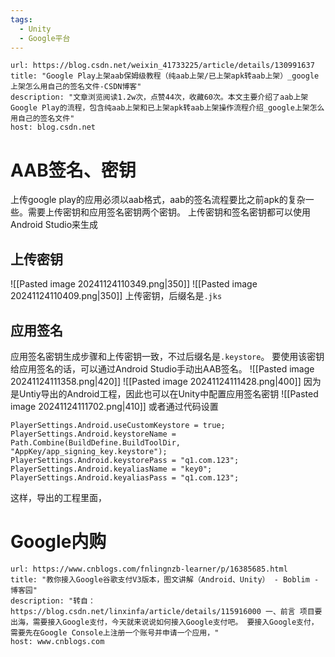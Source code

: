 ```yaml
---
tags:
  - Unity
  - Google平台
---
```


```cardlink
url: https://blog.csdn.net/weixin_41733225/article/details/130991637
title: "Google Play上架aab保姆级教程（纯aab上架/已上架apk转aab上架）_google上架怎么用自己的签名文件-CSDN博客"
description: "文章浏览阅读1.2w次，点赞44次，收藏60次。本文主要介绍了aab上架Google Play的流程，包含纯aab上架和已上架apk转aab上架操作流程介绍_google上架怎么用自己的签名文件"
host: blog.csdn.net
```

# AAB签名、密钥
上传google play的应用必须以aab格式，aab的签名流程要比之前apk的复杂一些。需要上传密钥和应用签名密钥两个密钥。
上传密钥和签名密钥都可以使用Android Studio来生成
## 上传密钥
![[Pasted image 20241124110349.png|350]]
![[Pasted image 20241124110409.png|350]]
上传密钥，后缀名是`.jks`
## 应用签名
应用签名密钥生成步骤和上传密钥一致，不过后缀名是`.keystore`。
要使用该密钥给应用签名的话，可以通过Android Studio手动出AAB签名。
![[Pasted image 20241124111358.png|420]]
![[Pasted image 20241124111428.png|400]]
因为是Untiy导出的Android工程，因此也可以在Unity中配置应用签名密钥
![[Pasted image 20241124111702.png|410]]
或者通过代码设置
```CSharp
PlayerSettings.Android.useCustomKeystore = true;  
PlayerSettings.Android.keystoreName = Path.Combine(BuildDefine.BuildToolDir, "AppKey/app_signing_key.keystore");  
PlayerSettings.Android.keystorePass = "q1.com.123";  
PlayerSettings.Android.keyaliasName = "key0";  
PlayerSettings.Android.keyaliasPass = "q1.com.123";  
```
这样，导出的工程里面，
# Google内购

```cardlink
url: https://www.cnblogs.com/fnlingnzb-learner/p/16385685.html
title: "教你接入Google谷歌支付V3版本，图文讲解（Android、Unity） - Boblim - 博客园"
description: "转自：https://blog.csdn.net/linxinfa/article/details/115916000 一、前言 项目要出海，需要接入Google支付，今天就来说说如何接入Google支付吧。 要接入Google支付，需要先在Google Console上注册一个账号并申请一个应用，"
host: www.cnblogs.com
```


